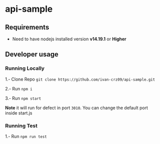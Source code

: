 # api-sample

## Requirements
* Need to have nodejs installed version **v14.19.1** or **Higher**

## Developer usage

### Running Locally

1.- Clone Repo  ```git clone https://github.com/ivan-crz09/api-sample.git```

2.- Run `npm i`

3.- Run `npm start`

**Note** it will run for defect in port `3010`. You can change the default port inside start.js

### Running Test

1.- Run `npm run test`
